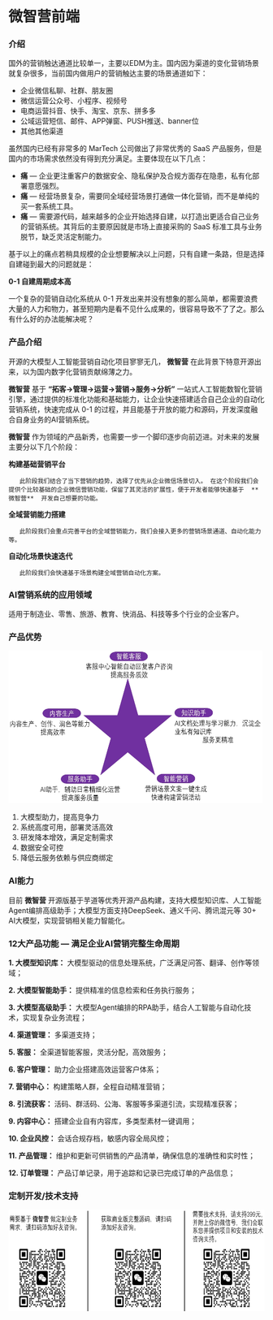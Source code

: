 # 微智营前端

### 介绍
国外的营销触达通道比较单一，主要以EDM为主。国内因为渠道的变化营销场景就复杂很多，当前国内做用户的营销触达主要的场景通道如下：

- 企业微信私聊、社群、朋友圈
- 微信运营公众号、小程序、视频号
- 电商运营抖音、快手、淘宝、京东、拼多多
- 公域运营短信、邮件、APP弹窗、PUSH推送、banner位
- 其他其他渠道

虽然国内已经有非常多的 MarTech 公司做出了非常优秀的 SaaS 产品服务，但是国内的市场需求依然没有得到充分满足。主要体现在以下几点：


-  **痛**  — 企业更注重客户的数据安全、隐私保护及合规方面存在隐患，私有化部署意愿强烈。
-  **痛**  — 经营场景复杂，需要同全域经营场景打通做一体化营销，而不是单纯的买一套系统工具。
-  **痛**  — 需要源代码，越来越多的企业开始选择自建，以打造出更适合自己业务的营销系统。其背后的主要原因就是市场上直接采购的 SaaS 标准工具与业务脱节，缺乏灵活定制能力。

基于以上的痛点若稍具规模的企业想要解决以上问题，只有自建一条路，但是选择自建碰到最大的问题就是：

 **0-1 自建周期成本高** 

一个复杂的营销自动化系统从 0-1 开发出来并没有想象的那么简单，都需要浪费大量的人力和物力，甚至短期内是看不见什么成果的，很容易导致不了了之。那么有什么好的办法能解决呢？


### 产品介绍
开源的大模型人工智能营销自动化项目寥寥无几， **微智营**  在此背景下特意开源出来，以为国内数字化营销贡献绵薄之力。

 **微智营**  基于  **“拓客->管理->运营->营销->服务->分析”**  一站式人工智能数智化营销引擎，通过提供的标准化功能和基础能力，让企业快速搭建适合自己企业的自动化营销系统，快速完成从 0-1 的过程，并且能基于开放的能力和源码，开发深度融合自身业务的AI营销系统。

 **微智营**  作为领域的产品新秀，也需要一步一个脚印逐步向前迈进。对未来的发展主要分以下几个阶段：

   **构建基础营销平台** 

       此阶段我们结合了当下营销的趋势，选择了优先从企业微信场景切入。 在这个阶段我们会提供个比较基础的企业微信营销功能，保留了其灵活的扩展性，便于开发者能够快速基于  **微智营**  开发自己想要的功能。

   **全域营销能力搭建** 

       此阶段我们会重点完善平台的全域营销能力，我们会接入更多的营销场景通道、自动化能力等。

   **自动化场景快速迭代** 

       此阶段我们会快速基于场景构建全域营销自动化方案。

### AI营销系统的应用领域

 适用于制造业、零售、旅游、教育、快消品、科技等多个行业的企业客户。


### 产品优势

<img src="./docs/20250321150727.png" width="500" height="300" alt="描述文字">

1.  大模型助力，提高竞争力
2.  系统高度可用，部署灵活高效
3.  研发降本增效，满足定制需求
4.  数据安全可控
5.  降低云服务依赖与供应商绑定


### AI能力

目前  **微智营**  开源版基于芋道等优秀开源产品构建，支持大模型知识库、人工智能Agent编排高级助手；大模型方面支持DeepSeek、通义千问、腾讯混元等 30+ AI大模型，实现营销相关能力智能化。


### 12大产品功能 — 满足企业AI营销完整生命周期

 **1.  大模型知识库：** 大模型驱动的信息处理系统，广泛满足问答、翻译、创作等领域；

 **2.  大模型智能助手：** 提供精准的信息检索和任务执行服务；

 **3.  大模型高级助手：** 大模型Agent编排的RPA助手，结合人工智能与自动化技术，实现复杂业务流程；

 **4.  渠道管理：** 多渠道支持；

 **5.  客服：** 全渠道智能客服，灵活分配，高效服务；

 **6.  客户管理：** 助力企业搭建高效运营客户体系；

 **7.  营销中心：** 构建策略人群，全程自动精准营销；

 **8.  引流获客：** 活码、群活码、公海、客服等多渠道引流，实现精准获客；

 **9.  内容中心：** 搭建企业自有内容库，多类型素材一键调用；

 **10.  企业风控：** 会话合规存档，敏感内容全局风控；

 **11.  产品管理：** 维护和更新可供销售的产品清单，确保信息的准确性和实时性；

 **12.  订单管理：** 产品订单记录，用于追踪和记录已完成订单的产品信息；


### 定制开发/技术支持

<img src="./docs/20250321173421.png" width="700" height="200" alt="描述文字">

